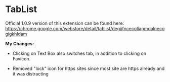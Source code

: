 # TabList

Official 1.0.9 version of this extension can be found here: https://chrome.google.com/webstore/detail/tablist/degjjfncecoliapmdalnecogigkhldam


**My Changes:**

- Clicking on Text Box also switches tab, in addition to clicking on Favicon.

- Removed "lock" icon for https sites since most site are https already and it was distracting

